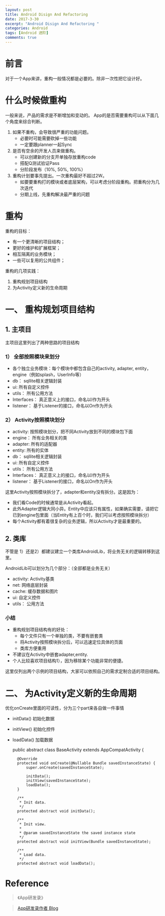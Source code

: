 ```yaml
---
layout: post
title: Android Disign And Refactoring 
date: 2017-3-30
excerpt: "Android Disign And Refactoring "
categories: Android
tags: [Android 进阶]
comments: true
---
```


# 前言

对于一个App来讲，重构一般情况都是必要的。除非一次性把它设计好。

# 什么时候做重构

一般来说，产品的需求是不断增加和变动的。 App的是否需要重构可以从下面几个角度来综合判断。

1. 如果不重构，会导致很严重的功能问题。
    - 必要时可能需要砍掉一些功能
    - 一定要跟planner一起Sync
2. 是否有空余的开发人员来做重构。
    - 可以创建新的分支开单独存放重构code
    - 搭配Q测试验证Pass
    - 分阶段发布（10%, 50%, 100%）
3. 重构计划要事先提出。一次重构最好不超过2W。
    - 如要要重构打的模块或者底层架构，可以考虑分阶段重构。把重构分为几次迭代
    - 分期上线，先重构解决最严重的问题


# 重构

重构的目标：

- 有一个更清晰的项目结构；
- 更好的维护和扩展框架； 
- 相互隔离的业务模块；
- 一些可以复用的公共组件； 

重构的几项实践：

1. 重构规划项目结构
2. 为Activity定义新的生命周期

# 一、 重构规划项目结构

## 1. 主项目

主项目这里列出了两种思路的项目结构

### 1） 全部按照模块来划分

- 各个独立业务模块：每个模块中都包含自己的activity, adapter, entity，engine（例如splash，UserInfo等）
- db： sqllite相关逻辑封装
- ui: 所有自定义控件
- utils： 所有公用方法
- Interfaces： 真正意义上的接口，命名以I作为开头
- listener： 基于Listener的接口，命名以On作为开头

### 2） Activity按照模块划分

- activity: 按照模块划分，把不同Activity放到不同的模块包下面
- engine： 所有业务相关的类
- adapter: 所有的适配器
- entity: 所有的实体
- db： sqllite相关逻辑封装
- ui: 所有自定义控件
- utils： 所有公用方法
- Interfaces： 真正意义上的接口，命名以I作为开头
- listener： 基于Listener的接口，命名以On作为开头

这里Activity按照模块拆分了，adapter和entity没有拆分。这是因为：

- 我们看Code的时候通常是从Activity看起。
- 此外Adapter逻辑大同小异。Entity中应该只有属性，如果确实需要，请把它已到engine包里面（当Entity有上百个时，我们可以考虑按照模块拆分）
- 每个Activity都有着很复杂的业务逻辑，所以Activity才是最重要的。

## 2. 类库

不管是 1）还是2）都建议建立一个类库AndroidLib，将业务无关的逻辑转移到这里。

AndroidLib可以划分为几个部分：（全部都是业务无关）

- activity: Activity基类
- net: 网络底层封装
- cache: 缓存数据和图片
- ui: 自定义控件
- utils： 公用方法

### 小结

- 重构规划项目结构有的好处：
    - 每个文件只有一个单独的类，不要有嵌套类
    - 将Activity按照模块拆分后，可以迅速定位具体的页面
    - 类库方便重用
- 不建议在Activity中嵌套adapter,entity. 
- 个人比较喜欢项目结构1），因为移除某个功能非常的便捷。

这里仅列出两个示例的项目结构，大家可以依照自己的需求定制合适的项目结构。

# 二、 为Activity定义新的生命周期

优化onCreate里面的可读性，分为三个part来各自做一件事情

- initData() 初始化数据
- initView() 初始化控件
- loadData() 加载数据

    public abstract class BaseActivity extends AppCompatActivity {
    
        @Override
        protected void onCreate(@Nullable Bundle savedInstanceState) {
            super.onCreate(savedInstanceState);
    
            initData();
            initView(savedInstanceState);
            loadData();
        }
    
        /**
         * Init data.
         */
        protected abstract void initData();
    
        /**
         * Init view.
         *
         * @param savedInstanceState the saved instance state
         */
        protected abstract void initView(Bundle savedInstanceState);
    
        /**
         * Load data.
         */
        protected abstract void loadData();


# Reference

> 《App研发录》

> [App研发录作者 Blog](http://www.cnblogs.com/jax/p/4656789.html)